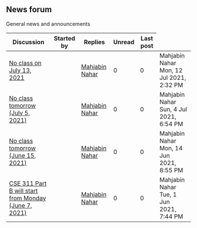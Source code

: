 <h2>News forum</h2>General news and announcements

<br />
<table><thead><tr><th>Discussion</th><th>Started by</th><th>Replies</th><th>Unread<a href="https://moodle.cse.buet.ac.bd/mod/forum/markposts.php?f=719&mark=read&returnpage=view.php"></a></th><th>Last post</th></tr></thead><tbody>
<tr><td><a href="No%20class%20on%20July%2013%2C%202021">No class on July 13, 2021</a></td>
<td><a href="https://moodle.cse.buet.ac.bd/user/view.php?id=1394&course=568"></a></td>
<td><a href="https://moodle.cse.buet.ac.bd/user/view.php?id=1394&course=568">Mahjabin Nahar</a></td>
<td>0</td>
<td>0</td>
<td>Mahjabin Nahar<br />Mon, 12 Jul 2021, 2:32 PM</td>
</tr>
<tr><td><a href="No%20class%20tomorrow%20%28July%205%2C%202021%29">No class tomorrow (July 5, 2021)</a></td>
<td><a href="https://moodle.cse.buet.ac.bd/user/view.php?id=1394&course=568"></a></td>
<td><a href="https://moodle.cse.buet.ac.bd/user/view.php?id=1394&course=568">Mahjabin Nahar</a></td>
<td>0</td>
<td>0</td>
<td>Mahjabin Nahar<br />Sun, 4 Jul 2021, 6:54 PM</td>
</tr>
<tr><td><a href="No%20class%20tomorrow%20%28June%2015%2C%202021%29">No class tomorrow (June 15, 2021)</a></td>
<td><a href="https://moodle.cse.buet.ac.bd/user/view.php?id=1394&course=568"></a></td>
<td><a href="https://moodle.cse.buet.ac.bd/user/view.php?id=1394&course=568">Mahjabin Nahar</a></td>
<td>0</td>
<td>0</td>
<td>Mahjabin Nahar<br />Mon, 14 Jun 2021, 8:55 PM</td>
</tr>
<tr><td><a href="CSE%20311%20Part%20B%20will%20start%20from%20Monday%20%28June%207%2C%202021%29">CSE 311 Part B will start from Monday (June 7, 2021)</a></td>
<td><a href="https://moodle.cse.buet.ac.bd/user/view.php?id=1394&course=568"></a></td>
<td><a href="https://moodle.cse.buet.ac.bd/user/view.php?id=1394&course=568">Mahjabin Nahar</a></td>
<td>0</td>
<td>0</td>
<td>Mahjabin Nahar<br />Tue, 1 Jun 2021, 7:44 PM</td>
</tr>
</tbody></table>

